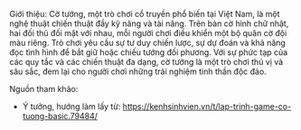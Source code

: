 Giới thiệu:
Cờ tướng, một trò chơi cổ truyền phổ biến tại Việt Nam, là một nghệ thuật chiến thuật đầy kỹ năng và tài năng. Trên bàn cờ hình chữ nhật, hai đối thủ đối mặt với nhau, mỗi người chơi điều khiển một bộ quân cờ đội màu riêng. Trò chơi yêu cầu sự tư duy chiến lược, sự dự đoán và khả năng đọc tình hình để bắt giữ hoặc chiếu tướng đối phương. Với sự phức tạp của các quy tắc và các chiến thuật đa dạng, cờ tướng là một trò chơi thú vị và sâu sắc, đem lại cho người chơi những trải nghiệm tinh thần độc đáo.

Nguồn tham khảo:
+ Ý tưởng, hướng làm lấy từ: https://kenhsinhvien.vn/t/lap-trinh-game-co-tuong-basic.79484/
